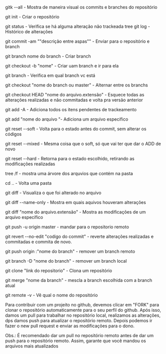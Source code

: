 
gitk --all - Mostra de maneira visual os commits e branches do repositório

git init - Criar o repositório

git status - Verifica se há alguma alteração não trackeada
tree 
git log - Histórico de alterações

git commit -am ""descrição entre aspas"" - Enviar para o repositório e branch

git branch nome do branch - Criar branch

git checkout -b "nome" - Criar uam branch e ir para ela

git branch - Verifica em qual branch vc está

git checkout "nome do branch ou master" - Alternar entre os branchs

git checkout HEAD "nome do arquivo.extensão" - Esquece todas as alterações realizadas e não commitadas e volta pra versão anterior

git add -A - Adiciona todos os itens pendentes de trackeamento

git add "nome do arquivo "- Adiciona um arquivo específico

git reset --soft - Volta para o estado antes do commit, sem alterar os códigos

git reset --mixed - Mesma coisa que o soft, só que vai ter que dar o ADD de novo

git reset --hard - Retorna para o estado escolhido, retirando as modificações realizadas

tree /f - mostra uma árvore dos arquvios que contém na pasta

cd .. - Volta uma pasta

git diff - Visualiza o que foi alterado no arquivo

git diff --name-only - Mostra em quais aquivos houveram alterações 

git diff "nome do arquivo.extensão"  - Mostra as modificações de um arquivo específico

git push -u origin master - mandar para o repositorio remoto

git revert --no-edit "codigo do commit" - reverte alterações realizadas e commitadas e commita de novo.

git push origin :"nome do branch" - remover um branch remoto

git branch -D "nome do branch" - remover um branch local

git clone "link do repositorio" - Clona um repositório 

git merge "nome da branch" - mescla a branch escolhida com a branch atual

git remote -v - Vê qual o nome do repositório

Para contribuir com um projeito no github, devemos clicar em "FORK" para clonar o repositório automaticamente para o seu perfil do github. Após isso, damos um pull para trabalhar no repositório local, realizamos as alterações, dps damos push para atualizar o repositório remoto. Depois podemos ir fazer o new pull request e enviar as modificações para o dono.


Obs.: É recomendado dar um pull no repositório remoto antes de dar um push para o repositório remoto. Assim, garante que você mandou os arquivos mais atualizados
